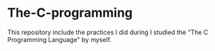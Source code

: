 # The-C-programming
This repository include the practices I did during I studied the "The C Programming Language" by myself.
